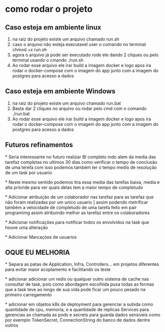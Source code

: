 <h1>como rodar o projeto</h1>

<h2>Caso esteja em ambiente linux</h2>
<ol>
    <li>na raiz do projeto existe um arquivo chamado run.sh</li>
    <li>caso o arquivo não esteja executavel user o comando no terminal chmod +x run.sh</li>
    <li>agora o arquivo já pode ser executado rode ele dando 2 cliques ou pelo terminal usando o cmando ./run.sh</li>
    <li>Ao rodar esse arquivo ele irar build a imagem docker e logo apos ira rodar o docker-compose com o imagem do 
    app junto com a imagem do postgres para acesso a dados</li>
</ol>
<h2>Caso esteja em ambiente  Windows</h2>
<ol>
    <li>na raiz do projeto existe um arquivo chamado run.bat</li>
    <li>Basta dar 2 cliques no arquivo ou rodar pelo cmd com o comando ./run.bat</li>
    <li>Ao rodar esse arquivo ele irar build a imagem docker e logo apos ira rodar o docker-compose com o imagem do 
    app junto com a imagem do postgres para acesso a dados</li>
</ol>


<h2>Futuros refinamentos</h2>
<p>* Seria interessante no futuro realizar   BI completo indo alem da media das tarefaz completas no ultimos 30 dias
    como verificar o tempo de conclusão de uma terefa com isso podemos também ter o tempo medio de resolução de um task por usuario
</p>
<p>* Neste mesmo sentido podemos tira essa media das tarefas baixa, media e alta prioride para ver quais delas tem a maior tempo de completudo</p>
<p>* Adicionar atribuição de um colaborador nas tarefaz para as tarefaz que não foram realizadas por um unico usuario ]
assim podendo metrificar também a velocidade de completudo de uma tarefa feito em pair programimg assim atribuindo melhor as tarefaz entre os colaboradores</p>
<p>* Adicionar notificações para notificar todos os envolvidos na task que houve uma alteração</p>
<p>* Adicionar Marcações de usuarios </p>


<h2>OQUE EU MELHORIA</h2>
<p>* Separa as patas de Application, Infra, Controllers... em projetos diferentes
para evitar maior acoplamento e facilitando os teste
</p>
<p>
    * adicionar adicionar um redis ou qualquer outro sistema de cache nas consultar de task, pois como abordagem 
escolhida puxa todas as formas que a task teve ao longo de sua vida pode ficar um pouco pesado na primeiro carregamento
</p>
<p>
 * adicionar em objetos k8s de deployment para gerenciar a subida como quantidade de cpu, memoria, e a quantidade de replicas
Services para gerencias as chamada as pods
e secrets para guarda dados sensiveis como por exemplo TokenSecret, ConnectionString do banco de dados dentre outros
</p>


